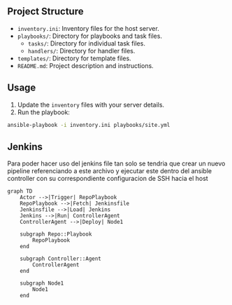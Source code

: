 ## Project Structure

- `inventory.ini`: Inventory files for the host server.
- `playbooks/`: Directory for playbooks and task files.
  - `tasks/`: Directory for individual task files.
  - `handlers/`: Directory for handler files.
- `templates/`: Directory for template files.
- `README.md`: Project description and instructions.

## Usage

1. Update the `inventory` files with your server details.
2. Run the playbook:

```sh
ansible-playbook -i inventory.ini playbooks/site.yml
```

## Jenkins

Para poder hacer uso del jenkins file tan solo se tendria que crear un nuevo pipeline referenciando a este archivo y ejecutar este dentro del ansible controller con su correspondiente configuracion de SSH hacia el host

```mermaid
graph TD
    Actor -->|Trigger| RepoPlaybook
    RepoPlaybook -->|Fetch| Jenkinsfile
    Jenkinsfile -->|Load| Jenkins
    Jenkins -->|Run| ControllerAgent
    ControllerAgent -->|Deploy| Node1
    
    subgraph Repo::Playbook
        RepoPlaybook
    end
    
    subgraph Controller::Agent
        ControllerAgent
    end
    
    subgraph Node1
        Node1
    end
```
